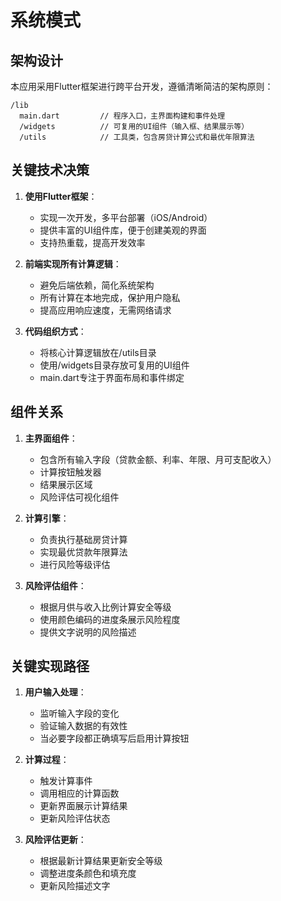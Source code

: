 # 系统模式

## 架构设计
本应用采用Flutter框架进行跨平台开发，遵循清晰简洁的架构原则：

```
/lib
  main.dart         // 程序入口，主界面构建和事件处理
  /widgets          // 可复用的UI组件（输入框、结果展示等）
  /utils            // 工具类，包含房贷计算公式和最优年限算法
```

## 关键技术决策
1. **使用Flutter框架**：
   - 实现一次开发，多平台部署（iOS/Android）
   - 提供丰富的UI组件库，便于创建美观的界面
   - 支持热重载，提高开发效率

2. **前端实现所有计算逻辑**：
   - 避免后端依赖，简化系统架构
   - 所有计算在本地完成，保护用户隐私
   - 提高应用响应速度，无需网络请求

3. **代码组织方式**：
   - 将核心计算逻辑放在/utils目录
   - 使用/widgets目录存放可复用的UI组件
   - main.dart专注于界面布局和事件绑定

## 组件关系
1. **主界面组件**：
   - 包含所有输入字段（贷款金额、利率、年限、月可支配收入）
   - 计算按钮触发器
   - 结果展示区域
   - 风险评估可视化组件

2. **计算引擎**：
   - 负责执行基础房贷计算
   - 实现最优贷款年限算法
   - 进行风险等级评估

3. **风险评估组件**：
   - 根据月供与收入比例计算安全等级
   - 使用颜色编码的进度条展示风险程度
   - 提供文字说明的风险描述

## 关键实现路径
1. **用户输入处理**：
   - 监听输入字段的变化
   - 验证输入数据的有效性
   - 当必要字段都正确填写后启用计算按钮

2. **计算过程**：
   - 触发计算事件
   - 调用相应的计算函数
   - 更新界面展示计算结果
   - 更新风险评估状态

3. **风险评估更新**：
   - 根据最新计算结果更新安全等级
   - 调整进度条颜色和填充度
   - 更新风险描述文字
